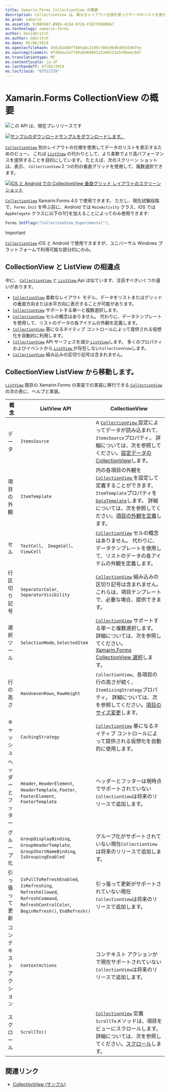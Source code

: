 ```yaml
---
title: Xamarin.Forms CollectionView の概要
description: CollectionView は、異なるレイアウト仕様を使ってデータのリストを表示するための柔軟で高パフォーマンスなビューです。
ms.prod: xamarin
ms.assetid: 5C08F687-B9E6-4CE4-8726-F287F6D0B6A7
ms.technology: xamarin-forms
author: davidbritch
ms.author: dabritch
ms.date: 05/06/2019
ms.openlocfilehash: 456c83808ff685a8c2199cf80c96d63b9334675e
ms.sourcegitcommit: 0fd04ea3af7d6a6d6086525306523a5296eec0df
ms.translationtype: MT
ms.contentlocale: ja-JP
ms.lasthandoff: 07/02/2019
ms.locfileid: "67512729"
---
```

# <a name="xamarinforms-collectionview-introduction"></a>Xamarin.Forms CollectionView の概要

![](~/media/shared/preview.png "この API は、現在プレリリースです")

[![サンプルのダウンロード](~/media/shared/download.png)サンプルをダウンロードします。](https://github.com/xamarin/xamarin-forms-samples/tree/master/UserInterface/CollectionViewDemos/)

[`CollectionView`](xref:Xamarin.Forms.CollectionView) 別のレイアウトの仕様を使用してデータのリストを表示するためのビュー。 これは [ `ListView`](xref:Xamarin.Forms.ListView) の代わりとして、より柔軟でより高パフォーマンスを提供することを目的にしています。 たとえば、次のスクリーン ショットは、表示、 `CollectionView` 2 つの列の垂直グリッドを使用して、複数選択できます。

[![IOS と Android での CollectionView 垂直グリッド レイアウトのスクリーン ショット](introduction-images/verticalgrid-multipleselection.png "複数選択の垂直グリッド レイアウトの CollectionView")](introduction-images/verticalgrid-multipleselection-large.png#lightbox "CollectionView 垂直グリッド レイアウト複数の選択")

[`CollectionView`](xref:Xamarin.Forms.CollectionView) Xamarin.Forms 4.0 で使用できます。 ただし、現在試験段階で、`Forms.Init` を呼ぶ前に、Android では `MainActivity` クラス、iOS では `AppDelegate` クラスに以下の1行を加えることによってのみ使用できます:

```csharp
Forms.SetFlags("CollectionView_Experimental");
```

> [!IMPORTANT]
> [`CollectionView`](xref:Xamarin.Forms.CollectionView) iOS と Android で使用できますが、ユニバーサル Windows プラットフォームで利用可能な部分的にのみ。

## <a name="collectionview-and-listview-differences"></a>CollectionView と ListView の相違点

中に、 [ `CollectionView` ](xref:Xamarin.Forms.CollectionView)と[ `ListView` ](xref:Xamarin.Forms.ListView) Api は似ています、注目すべきいくつか違いがあります。

- [`CollectionView`](xref:Xamarin.Forms.CollectionView) 柔軟なレイアウト モデル、データをリストまたはグリッドの垂直方向または水平方向に表示することが可能があります。
- [`CollectionView`](xref:Xamarin.Forms.CollectionView) サポートする単一と複数選択します。
- [`CollectionView`](xref:Xamarin.Forms.CollectionView) セルの概念はありません。 代わりに、データテンプレートを使用して、リストのデータの各アイテムの外観を定義します。
- [`CollectionView`](xref:Xamarin.Forms.CollectionView) 基になるネイティブ コントロールによって提供される仮想化を自動的に利用します。
- [`CollectionView`](xref:Xamarin.Forms.CollectionView) API サーフェスを減少[ `ListView`](xref:Xamarin.Forms.ListView)します。 多くのプロパティおよびイベントから[ `ListView` ](xref:Xamarin.Forms.ListView)が存在しない`CollectionView`します。
- [`CollectionView`](xref:Xamarin.Forms.CollectionView) 組み込みの区切り記号は含まれません。

## <a name="move-from-listview-to-collectionview"></a>CollectionView ListView から移動します。

[`ListView`](xref:Xamarin.Forms.ListView) 既存の Xamarin.Forms の実装での実装に移行できる[ `CollectionView` ](xref:Xamarin.Forms.CollectionView)の次の表に、ヘルプと実装。

| 概念 | ListView API | CollectionView |
|---|---|---|
| データ | `ItemsSource` | A [ `CollectionView` ](xref:Xamarin.Forms.CollectionView)設定によってデータが読み込まれて、`ItemsSource`プロパティ。 詳細については、次を参照してください。[設定データの CollectionView](populate-data.md#populate-a-collectionview-with-data)します。 |
| 項目の外観 | `ItemTemplate` | 内の各項目の外観を[ `CollectionView` ](xref:Xamarin.Forms.CollectionView)を設定して定義することができます、`ItemTemplate`プロパティを[ `DataTemplate`](xref:Xamarin.Forms.DataTemplate)します。 詳細については、次を参照してください。[項目の外観を定義](populate-data.md#define-item-appearance)します。 |
| セル | `TextCell`、 `ImageCell`、 `ViewCell` | [`CollectionView`](xref:Xamarin.Forms.CollectionView) セルの概念はありません。 代わりに、データテンプレートを使用して、リストのデータの各アイテムの外観を定義します。 |
| 行区切り記号 | `SeparatorColor`, `SeparatorVisibility` | [`CollectionView`](xref:Xamarin.Forms.CollectionView) 組み込みの区切り記号は含まれません。 これらは、項目テンプレートで、必要な場合、提供できます。 |
| 選択ツール | `SelectionMode`, `SelectedItem` | [`CollectionView`](xref:Xamarin.Forms.CollectionView) サポートする単一と複数選択します。 詳細については、次を参照してください。 [Xamarin.Forms CollectionView 選択](selection.md)します。 |
| 行の高さ | `HasUnevenRows`, `RowHeight` | `CollectionView`、各項目の行の高さが続く、`ItemSizingStrategy`プロパティ。 詳細については、次を参照してください。[項目のサイズ変更](layout.md#item-sizing)します。|
| キャッシュ | `CachingStrategy` | [`CollectionView`](xref:Xamarin.Forms.CollectionView) 基になるネイティブ コントロールによって提供される仮想化を自動的に使用します。 |
| ヘッダーとフッター | `Header`, `HeaderElement`, `HeaderTemplate`, `Footer`, `FooterElement`, `FooterTemplate` | ヘッダーとフッターは現時点でサポートされていない`CollectionView`は将来のリリースで追加します。|
| グループ化 | `GroupDisplayBinding`, `GroupHeaderTemplate`, `GroupShortNameBinding`, `IsGroupingEnabled` | グループ化がサポートされていない現在`CollectionView`は将来のリリースで追加します。 |
| 引っ張って更新 | `IsPullToRefreshEnabled`, `IsRefreshing`, `RefreshAllowed`, `RefreshCommand`, `RefreshControlColor`, `BeginRefresh()`, `EndRefresh()` | 引っ張って更新がサポートされていない現在`CollectionView`は将来のリリースで追加します。 |
| コンテキスト アクション | `ContextActions` | コンテキスト アクションがで現在サポートされていない`CollectionView`は将来のリリースで追加します。 |
| スクロール | `ScrollTo()` | [`CollectionView`](xref:Xamarin.Forms.CollectionView) 定義`ScrollTo`メソッドは、項目をビューにスクロールします。 詳細については、次を参照してください。[スクロール](scrolling.md)します。 |

## <a name="related-links"></a>関連リンク

- [CollectionView (サンプル)](https://github.com/xamarin/xamarin-forms-samples/tree/master/UserInterface/CollectionViewDemos/)
